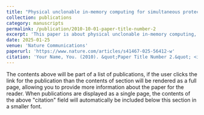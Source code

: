 ```yaml
---
title: "Physical unclonable in-memory computing for simultaneous protecting private data and deep learning models"
collection: publications
category: manuscripts
permalink: /publication/2010-10-01-paper-title-number-2
excerpt: 'This paper is about physical unclonable in-memory computing, a novel technique for compute-in-memory to achieve robust and effcient edge acceleration.'
date: 2025-01-25
venue: 'Nature Communications'
paperurl: 'https://www.nature.com/articles/s41467-025-56412-w'
citation: 'Your Name, You. (2010). &quot;Paper Title Number 2.&quot; <i>Journal 1</i>. 1(2).'
---
```


The contents above will be part of a list of publications, if the user clicks the link for the publication than the contents of section will be rendered as a full page, allowing you to provide more information about the paper for the reader. When publications are displayed as a single page, the contents of the above "citation" field will automatically be included below this section in a smaller font.
